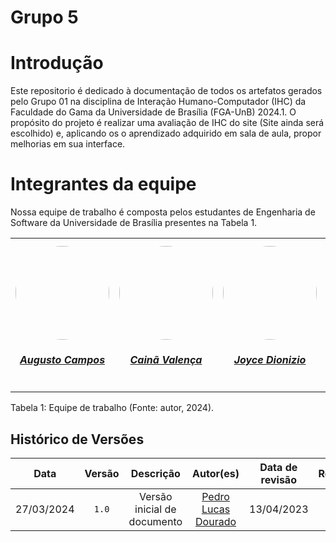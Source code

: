 # Grupo 5

# Introdução
Este repositorio é dedicado à documentação de todos os artefatos gerados pelo Grupo 01 na disciplina de Interação Humano-Computador (IHC) da Faculdade do Gama da Universidade de Brasília (FGA-UnB) 2024.1. O propósito do projeto é realizar uma avaliação de IHC do site (Site ainda será escolhido) e, aplicando os o aprendizado adquirido em sala de aula, propor melhorias em sua interface. 

# Integrantes da equipe
Nossa equipe de trabalho é composta pelos estudantes de Engenharia de Software da Universidade de Brasília presentes na Tabela 1.

<center>
<table style="margin-left: auto; margin-right: auto;">
<tr>
    <td align="center">
        <a href="https://github.com/Augcamp">
        <img style="border-radius: 50%;" src="https://github.com/Augcamp.png" width="150px;"/>
        <h5 class="text-center">Augusto Campos</h5>
      </a>
    </td>
    <td align="center">
        <a href="https://github.com/lfreitasc">
        <img style="border-radius: 50%;" src="https://github.com/freitasc.png" width="150px;"/>
        <h5 class="text-center">Cainã Valença</h5>
      </a>
    </td>
    <td align="center">
        <a href="https://github.com/joycejdm">
        <img style="border-radius: 50%;" src="https://github.com/joycejdm.png" width="150px;"/>
        <h5 class="text-center">Joyce Dionizio</h5>
      </a>
    </td>
    <td align="center">
        <a href="https://github.com/Akaeboshi">
        <img style="border-radius: 50%;" src="https://github.com/Akaeboshi.png" width="150px;"/>
        <h5 class="text-center">Lucas Heler</h5>
      </a>
    </td>
    <td align="center">
        <a href="https://github.com/Katuner">
        <img style="border-radius: 50%;" src="https://github.com/Katuner.png" width="150px;"/>
        <h5 class="text-center">Lucas Meireles</h5>
      </a>
    </td>
    <td align="center">
        <a href="https://github.com/lucasdray">
        <img style="border-radius: 50%;" src="https://github.com/lucasdray.png" width="150px;"/>
        <h5 class="text-center">Pedro Lucas Dourado</h5>
      </a>
    </td>
</table>

</center>

<div style="text-align: left">
<p> Tabela 1: Equipe de trabalho (Fonte: autor, 2024).</p>
</div>

## Histórico de Versões
|   Data     | Versão | Descrição                   |    Autor(es)     |  Data de revisão | Revisor(es) |
| :--------: | :----: | :-------------------------: | :--------------: | :--------------: | :---------: |
| 27/03/2024 | `1.0`  | Versão inicial de documento | [Pedro Lucas Dourado](https://github.com/lucasdray) | 13/04/2023 | [Augusto Campos](https://github.com/Augcamp) |